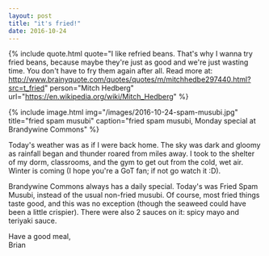```yaml
---
layout: post
title: "it's fried!"
date: 2016-10-24
---
```


{% include quote.html
    quote="I like refried beans. That's why I wanna try fried beans, because maybe they're just as good and we're just wasting time. You don't have to fry them again after all. Read more at: http://www.brainyquote.com/quotes/quotes/m/mitchhedbe297440.html?src=t_fried"
    person="Mitch Hedberg"
    url="https://en.wikipedia.org/wiki/Mitch_Hedberg" %}

{% include image.html
    img="/images/2016-10-24-spam-musubi.jpg"
    title="fried spam musubi"
    caption="fried spam musubi, Monday special at Brandywine Commons" %}

Today's weather was as if I were back home. The sky was dark and gloomy as rainfall began and thunder roared from miles away. I took to the shelter of my dorm, classrooms, and the gym to get out from the cold, wet air. Winter is coming (I hope you're a GoT fan; if not go watch it :D).

Brandywine Commons always has a daily special. Today's was Fried Spam Musubi, instead of the usual non-fried musubi. Of course, most fried things taste good, and this was no exception (though the seaweed could have been a little crispier). There were also 2 sauces on it: spicy mayo and teriyaki sauce.

Have a good meal,<br>
Brian
